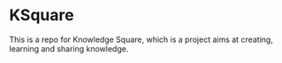 # KSquare
This is a repo for Knowledge Square, which is a project aims at creating, learning and sharing knowledge.
